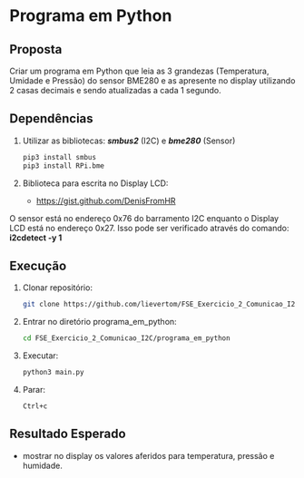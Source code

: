 # Programa em Python

## Proposta

Criar um programa em Python que leia as 3 grandezas (Temperatura, Umidade e Pressão) do sensor BME280 e as apresente no display utilizando 2 casas decimais e sendo atualizadas a cada 1 segundo.

## Dependências

1. Utilizar as bibliotecas: **_smbus2_** (I2C) e **_bme280_** (Sensor)

    ```bash
    pip3 install smbus
    pip3 install RPi.bme
    ```

2. Biblioteca para escrita no Display LCD:
    - <https://gist.github.com/DenisFromHR>

O sensor está no endereço 0x76 do barramento I2C enquanto o Display LCD está no endereço
0x27. Isso pode ser verificado através do comando: **i2cdetect -y 1**

## Execução

1. Clonar repositório:

    ```bash
    git clone https://github.com/lievertom/FSE_Exercicio_2_Comunicao_I2C.git
    ```

2. Entrar no diretório programa_em_python:

    ```bash
    cd FSE_Exercicio_2_Comunicao_I2C/programa_em_python
    ```

3. Executar:

    ```bash
    python3 main.py
    ```

4. Parar:

    `Ctrl+c`

## Resultado Esperado

- mostrar no display os valores aferidos para temperatura, pressão e humidade.
